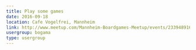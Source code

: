 ```yaml
---
title: Play some games
date: 2016-09-18
location: Cafe Vogelfrei, Mannheim
link: http://www.meetup.com/Mannheim-Boardgames-Meetup/events/233948916/
usergroup: bogama
type: usergroup
---
```

